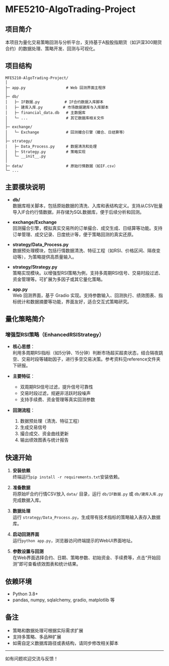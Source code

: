 # MFE5210-AlgoTrading-Project

## 项目简介

本项目为量化交易策略回测与分析平台，支持基于A股股指期货（如沪深300期货合约）的数据处理、策略开发、回测与可视化。

## 项目结构

```
MFE5210-AlgoTrading-Project/
│
├─ app.py                  # Web 回测界面主程序
│
├─ db/
│   ├─ IF数据.py           # IF合约数据入库脚本
│   ├─ 建库入库.py         # 市场数据建库与入库脚本
│   ├─ financial_data.db   # 主数据库
│   └─ ...                 # 其它数据库相关文件
│
├─ exchange/
│   └─ Exchange            # 回测撮合引擎（撮合、日结算等）
│
├─ strategy/
│   ├─ Data_Process.py     # 数据清洗和处理
│   ├─ Strategy.py         # 策略实现
│   └─ __init__.py
│
├─ data/                   # 原始行情数据（如IF.csv）
└─ ...
```

## 主要模块说明

- **db/**  
  数据库相关脚本，包括原始数据的清洗、入库和表结构定义。支持从CSV批量导入IF合约行情数据，并存储为SQL数据库，便于后续分析和回测。

- **exchange/Exchange**  
  回测撮合引擎，模拟真实交易所的订单撮合、成交生成、日结算等功能。支持订单管理、成交记录、日度统计等，便于策略回测的真实还原。

- **strategy/Data_Process.py**  
  数据预处理模块，包括行情数据清洗、特征工程（如RSI、价格区间、隔夜变动等），为策略提供高质量输入。

- **strategy/Strategy.py**  
  策略实现模块。以增强型RSI策略为例，支持多周期RSI信号、交易时段过滤、资金管理等。可扩展为多因子或其它量化策略。

- **app.py**  
  Web 回测界面，基于 Gradio 实现。支持参数输入、回测执行、绩效图表、指标统计和数据摘要等功能，界面友好，适合交互式策略研究。

## 量化策略简介

### 增强型RSI策略（EnhancedRSIStrategy）

- **核心思想**：  
  利用多周期RSI指标（如5分钟、15分钟）判断市场超买超卖状态，结合隔夜跳空、交易时段等辅助因子，进行多空交易决策。参考资料见reference文件夹下研报。

- **主要特征**：
  - 双周期RSI信号过滤，提升信号可靠性
  - 交易时段过滤，规避非活跃时段噪声
  - 支持手续费、资金管理等真实回测参数

- **回测流程**：
  1. 数据预处理（清洗、特征工程）
  2. 生成交易信号
  3. 撮合成交、资金曲线更新
  4. 输出绩效图表与统计报告

## 快速开始
1. **安装依赖**  
   终端运行`pip install -r requirements.txt`安装依赖。

2. **准备数据**  
   将原始IF合约行情CSV放入 `data/` 目录，运行 `db/IF数据.py` 或 `db/建库入库.py` 完成数据入库。

3. **数据处理**  
   运行 `strategy/Data_Process.py`，生成带有技术指标的策略输入表存入数据库。

4. **启动回测界面**  
   运行`python app.py`，浏览器访问终端提示的WebUI界面地址。

5. **参数设置与回测**  
   在Web界面选择合约、日期、策略参数、初始资金、手续费等，点击“开始回测”即可查看绩效图表和统计结果。

## 依赖环境

- Python 3.8+
- pandas, numpy, sqlalchemy, gradio, matplotlib 等

## 备注

- 策略和数据处理可根据实际需求扩展
- 支持多策略、多品种扩展
- 如需自定义数据库路径或表结构，请同步修改相关脚本

---

如有问题欢迎交流与反馈！